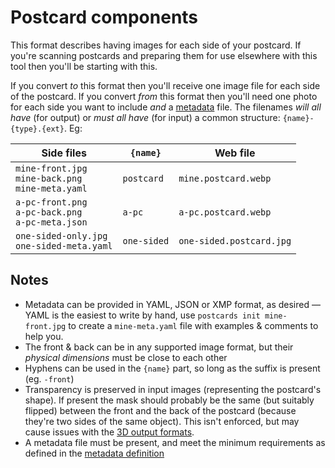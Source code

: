 # Postcard components

This format describes having images for each side of your postcard. If you're scanning postcards and preparing them for use elsewhere with this tool then you'll be starting with this.

If you convert _to_ this format then you'll receive one image file for each side of the postcard. If you convert _from_ this format then you'll need one photo for each side you want to include _and_ a [metadata](yaml.md) file. The filenames _will all have_ (for output) or _must all have_ (for input) a common structure: `{name}-{type}.{ext}`. Eg:

| Side files                                              | `{name}`    | Web file                 |
|---------------------------------------------------------|-------------|--------------------------|
| `mine-front.jpg`<br>`mine-back.png`<br>`mine-meta.yaml` | `postcard`  | `mine.postcard.webp`     |
| `a-pc-front.png`<br>`a-pc-back.png`<br>`a-pc-meta.json` | `a-pc`      | `a-pc.postcard.webp`     |
| `one-sided-only.jpg`<br>`one-sided-meta.yaml`           | `one-sided` | `one-sided.postcard.jpg` |

## Notes

- Metadata can be provided in YAML, JSON or XMP format, as desired — YAML is the easiest to write by hand, use `postcards init mine-front.jpg` to create a `mine-meta.yaml` file with examples & comments to help you.
- The front & back can be in any supported image format, but their _physical dimensions_ must be close to each other
- Hyphens can be used in the `{name}` part, so long as the suffix is present (eg. `-front`)
- Transparency is preserved in input images (representing the postcard's shape). If present the mask should probably be the same (but suitably flipped) between the front and the back of the postcard (because they're two sides of the same object). This isn't enforced, but may cause issues with the [3D output formats](usdz.md).
- A metadata file must be present, and meet the minimum requirements as defined in the [metadata definition](yaml.md)
